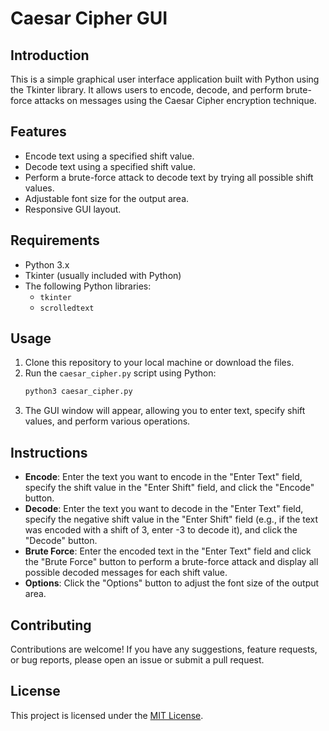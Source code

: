 # Caesar Cipher GUI

## Introduction
This is a simple graphical user interface application built with Python using the Tkinter library. It allows users to encode, decode, and perform brute-force attacks on messages using the Caesar Cipher encryption technique.

## Features
- Encode text using a specified shift value.
- Decode text using a specified shift value.
- Perform a brute-force attack to decode text by trying all possible shift values.
- Adjustable font size for the output area.
- Responsive GUI layout.

## Requirements
- Python 3.x
- Tkinter (usually included with Python)
- The following Python libraries:
  - `tkinter`
  - `scrolledtext`

## Usage
1. Clone this repository to your local machine or download the files.
2. Run the `caesar_cipher.py` script using Python:
   ```bash
   python3 caesar_cipher.py
   ```
3. The GUI window will appear, allowing you to enter text, specify shift values, and perform various operations.

## Instructions
- **Encode**: Enter the text you want to encode in the "Enter Text" field, specify the shift value in the "Enter Shift" field, and click the "Encode" button.
- **Decode**: Enter the text you want to decode in the "Enter Text" field, specify the negative shift value in the "Enter Shift" field (e.g., if the text was encoded with a shift of 3, enter -3 to decode it), and click the "Decode" button.
- **Brute Force**: Enter the encoded text in the "Enter Text" field and click the "Brute Force" button to perform a brute-force attack and display all possible decoded messages for each shift value.
- **Options**: Click the "Options" button to adjust the font size of the output area.

## Contributing
Contributions are welcome! If you have any suggestions, feature requests, or bug reports, please open an issue or submit a pull request.

## License
This project is licensed under the [MIT License](LICENSE).
